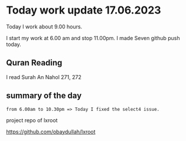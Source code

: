# Today work update 17.06.2023

Today I work about 9.00 hours.

I start my work at 6.00 am and stop 11.00pm.
I made Seven github push today.

## Quran Reading

I read Surah An Nahol 271, 272

## summary of the day

    from 6.00am to 10.30pm => Today I fixed the select4 issue.

project repo of lxroot

https://github.com/obaydullah/lxroot
